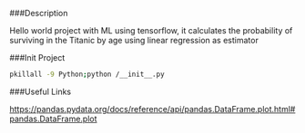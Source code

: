 ###Description

Hello world project with ML using tensorflow, it calculates the probability of surviving in the 
Titanic by age using linear regression as estimator

###Init Project

```sh
pkillall -9 Python;python /__init__.py
```

###Useful Links

https://pandas.pydata.org/docs/reference/api/pandas.DataFrame.plot.html#pandas.DataFrame.plot
